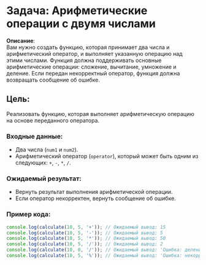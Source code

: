 # Задача: Арифметические операции с двумя числами

**Описание**:  
Вам нужно создать функцию, которая принимает два числа и арифметический оператор, и выполняет указанную операцию над этими числами. Функция должна поддерживать основные арифметические операции: сложение, вычитание, умножение и деление. Если передан некорректный оператор, функция должна возвращать сообщение об ошибке.

## Цель:
Реализовать функцию, которая выполняет арифметическую операцию на основе переданного оператора.

### Входные данные:
- Два числа (`num1` и `num2`).
- Арифметический оператор (`operator`), который может быть одним из следующих: `+`, `-`, `*`, `/`.

### Ожидаемый результат:
- Вернуть результат выполнения арифметической операции.
- Если оператор некорректен, вернуть сообщение об ошибке.

### Пример кода:

```javascript
console.log(calculate(10, 5, '+')); // Ожидаемый вывод: 15
console.log(calculate(10, 5, '-')); // Ожидаемый вывод: 5
console.log(calculate(10, 5, '*')); // Ожидаемый вывод: 50
console.log(calculate(10, 5, '/')); // Ожидаемый вывод: 2
console.log(calculate(10, 0, '/')); // Ожидаемый вывод: 'Ошибка: деление на ноль'
console.log(calculate(10, 5, '%')); // Ожидаемый вывод: 'Ошибка: некорректный оператор'
